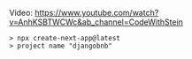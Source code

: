 Video: https://www.youtube.com/watch?v=AnhKSBTWCWc&ab_channel=CodeWithStein

```
> npx create-next-app@latest
> project name "djangobnb"
```